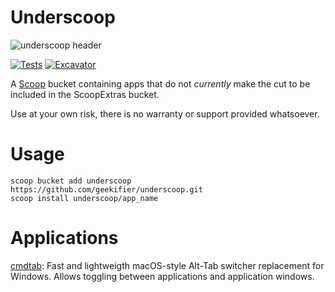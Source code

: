 # Underscoop

![underscoop header](https://repository-images.githubusercontent.com/893179690/dc5bff2e-d73b-4b7a-b14c-f8dfbe8b10a5)

[![Tests](https://github.com/geekifier/underscoop/actions/workflows/ci.yml/badge.svg)](https://github.com/geekifier/underscoop/actions/workflows/ci.yml) [![Excavator](https://github.com/geekifier/underscoop/actions/workflows/excavator.yml/badge.svg)](https://github.com/geekifier/underscoop/actions/workflows/excavator.yml)


A [Scoop](https://scoop.sh/) bucket containing apps that do not _currently_ make the cut to be included in the ScoopExtras bucket.

Use at your own risk, there is no warranty or support provided whatsoever.

# Usage

```posh
scoop bucket add underscoop https://github.com/geekifier/underscoop.git
scoop install underscoop/app_name
```

# Applications

[cmdtab](https://github.com/stianhoiland/cmdtab): Fast and lightweigth macOS-style Alt-Tab switcher replacement for Windows. Allows toggling between applications and application windows.
